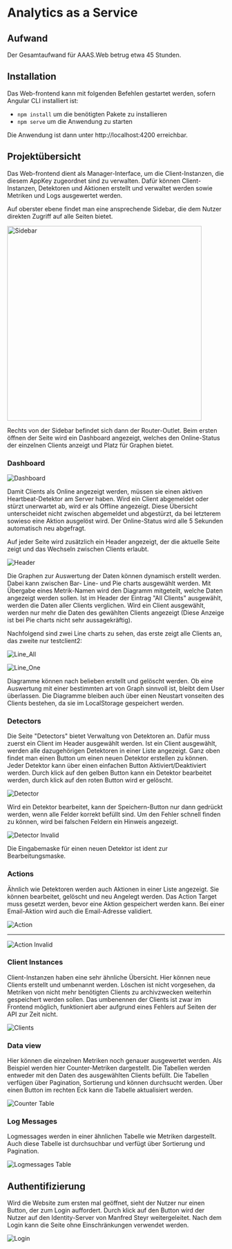 # Analytics as a Service

## Aufwand

Der Gesamtaufwand für AAAS.Web betrug etwa 45 Stunden.

## Installation

Das Web-frontend kann mit folgenden Befehlen gestartet werden, sofern Angular CLI installiert ist:

* `npm install` um die benötigten Pakete zu installieren
* `npm serve` um die Anwendung zu starten

Die Anwendung ist dann unter http://localhost:4200 erreichbar.

## Projektübersicht

Das Web-frontend dient als Manager-Interface, um die Client-Instanzen, die diesem AppKey zugeordnet sind zu verwalten. Dafür können Client-Instanzen, Detektoren und Aktionen erstellt und verwaltet werden sowie Metriken und Logs ausgewertet werden.

Auf oberster ebene findet man eine ansprechende Sidebar, die dem Nutzer direkten Zugriff auf alle Seiten bietet.

<img src="images/sidebar.png" alt="Sidebar" height="450" />

Rechts von der Sidebar befindet sich dann der Router-Outlet. Beim ersten öffnen der Seite wird ein Dashboard angezeigt, welches den Online-Status der einzelnen Clients anzeigt und Platz für Graphen bietet.

<div style="page-break-after: always;"></div>

### Dashboard

![Dashboard](images/dash.png)

Damit Clients als Online angezeigt werden, müssen sie einen aktiven Heartbeat-Detektor am Server haben. Wird ein Client abgemeldet oder stürzt unerwartet ab, wird er als Offline angezeigt. Diese Übersicht unterscheidet nicht zwischen abgemeldet und abgestürzt, da bei letzterem sowieso eine Aktion ausgelöst wird. Der Online-Status wird alle 5 Sekunden automatisch neu abgefragt.

Auf jeder Seite wird zusätzlich ein Header angezeigt, der die aktuelle Seite zeigt und das Wechseln zwischen Clients erlaubt.

![Header](images/header.png)

Die Graphen zur Auswertung der Daten können dynamisch erstellt werden. Dabei kann zwischen Bar- Line- und Pie charts ausgewählt werden. Mit Übergabe eines Metrik-Namen wird den Diagramm mitgeteilt, welche Daten angezeigt werden sollen. Ist im Header der Eintrag "All Clients" ausgewählt, werden die Daten aller Clients verglichen. Wird ein Client ausgewählt, werden nur mehr die Daten des gewählten Clients angezeigt (Diese Anzeige ist bei Pie charts nicht sehr aussagekräftig).

Nachfolgend sind zwei Line charts zu sehen, das erste zeigt alle Clients an, das zweite nur testclient2:

![Line_All](images/line_all.png)

![Line_One](images/line_one.png)

Diagramme können nach belieben erstellt und gelöscht werden. Ob eine Auswertung mit einer bestimmten art von Graph sinnvoll ist, bleibt dem User überlassen. Die Diagramme bleiben auch über einen Neustart vonseiten des Clients bestehen, da sie im LocalStorage gespeichert werden.

### Detectors

Die Seite "Detectors" bietet Verwaltung von Detektoren an. Dafür muss zuerst ein Client im Header ausgewählt werden. Ist ein Client ausgewählt, werden alle dazugehörigen Detektoren in einer Liste angezeigt. Ganz oben findet man einen Button um einen neuen Detektor erstellen zu können. Jeder Detektor kann über einen einfachen Button Aktiviert/Deaktiviert werden. Durch klick auf den gelben Button kann ein Detektor bearbeitet werden, durch klick auf den roten Button wird er gelöscht.

![Detector](images/detector.png)

Wird ein Detektor bearbeitet, kann der Speichern-Button nur dann gedrückt werden, wenn alle Felder korrekt befüllt sind. Um den Fehler schnell finden zu können, wird bei falschen Feldern ein Hinweis angezeigt.

![Detector Invalid](images/detector_invalid.png)

Die Eingabemaske für einen neuen Detektor ist ident zur Bearbeitungsmaske.

<div style="page-break-after: always;"></div>

### Actions

Ähnlich wie Detektoren werden auch Aktionen in einer Liste angezeigt. Sie können bearbeitet, gelöscht und neu Angelegt werden. Das Action Target muss gesetzt werden, bevor eine Aktion gespeichert werden kann. Bei einer Email-Aktion wird auch die Email-Adresse validiert.

![Action](images/action.png)

<hr>

![Action Invalid](images/action_invalid.png)

### Client Instances

Client-Instanzen haben eine sehr ähnliche Übersicht. Hier können neue Clients erstellt und umbenannt werden. Löschen ist nicht vorgesehen, da Metriken von nicht mehr benötigten Clients zu archivzwecken weiterhin gespeichert werden sollen. Das umbenennen der Clients ist zwar im Frontend möglich, funktioniert aber aufgrund eines Fehlers auf Seiten der API zur Zeit nicht.

![Clients](images/clients.png)

### Data view

Hier können die einzelnen Metriken noch genauer ausgewertet werden. Als Beispiel werden hier Counter-Metriken dargestellt. Die Tabellen werden entweder mit den Daten des ausgewählten Clients befüllt. Die Tabellen verfügen über Pagination, Sortierung und können durchsucht werden. Über einen Button im rechten Eck kann die Tabelle aktualisiert werden.

![Counter Table](images/counter_table.png)

### Log Messages

Logmessages werden in einer ähnlichen Tabelle wie Metriken dargestellt. Auch diese Tabelle ist durchsuchbar und verfügt über Sortierung und Pagination.

![Logmessages Table](images/log_table.png)

## Authentifizierung

Wird die Website zum ersten mal geöffnet, sieht der Nutzer nur einen Button, der zum Login auffordert. Durch klick auf den Button wird der Nutzer auf den Identity-Server  von Manfred Steyr weitergeleitet. Nach dem Login kann die Seite ohne Einschränkungen verwendet werden.

![Login](images/login.png)